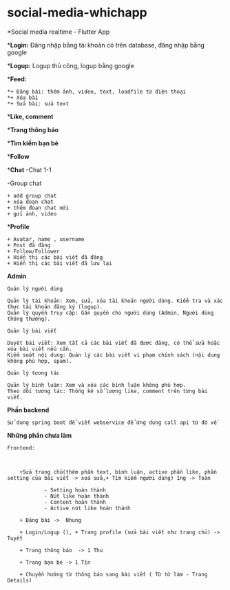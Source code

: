 # social-media-whichapp
*Social media realtime - Flutter App

***Login:** Đăng nhập bằng tài khoản có trên database, đăng nhập bằng google

***Logup:** Logup thủ công, logup bằng google

***Feed:** 

	*+ Đăng bài: thêm ảnh, video, text, loadfile từ điện thoại	
	*+ Xóa bài
	*+ Sửa bài: sửa text
 
***Like, comment**

***Trang thông báo**

***Tìm kiếm bạn bè**

***Follow**

***Chat**
 -Chat 1-1
 
 -Group chat
 
  	+ add group chat
	+ xóa đoạn chat
	+ thêm đoạn chat mới
	+ gửi ảnh, video
 
***Profile**

	+ Avatar, name , username
	+ Post đã đăng
	+ Follow/Follower
	+ Hiển thị các bài viết đã đăng
	+ Hiển thị các bài viết đã lưu lại

**Admin**

	Quản lý người dùng

	Quản lý tài khoản: Xem, sửa, xóa tài khoản người dùng. Kiểm tra và xác thực tài khoản đăng ký (logup).
	Quản lý quyền truy cập: Gán quyền cho người dùng (Admin, Người dùng thông thường).

	Quản lý bài viết

	Duyệt bài viết: Xem tất cả các bài viết đã được đăng, có thể sửa hoặc xóa bài viết nếu cần.
	Kiểm soát nội dung: Quản lý các bài viết vi phạm chính sách (nội dung không phù hợp, spam).

	Quản lý tương tác

	Quản lý bình luận: Xem và xóa các bình luận không phù hợp.
	Theo dõi tương tác: Thống kê số lượng like, comment trên từng bài viết.
 
**Phần backend**

 	Sử dụng spring boot để viết webservice để ứng dụng call api từ đó về 

**Những phần chưa làm**

	Frontend:

		

		+Sửa trang chủ(thêm phần text, bình luận, active phần like, phần setting của bài viết -> xoá sửa,+ Tìm kiếm người dùng) 1ng -> Toàn 
				
				- Setting hoàn thành
				- Nút like hoàn thành
				- Content hoàn thành
				- Active nút like hoàn thành 

		+ Đăng bài ->  Nhung 

		+ Login/Logup (), + Trang profile (sửa bài viết như trang chủ) -> Tuyết 

		+ Trang thông báo  -> 1 Thu

		+ Trang bạn bè -> 1 Tín
 
		+ Chuyển hướng từ thông báo sang bài viết ( Từ từ làm - Trang Details)

		

